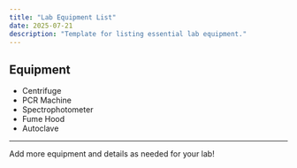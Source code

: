 ```yaml
---
title: "Lab Equipment List"
date: 2025-07-21
description: "Template for listing essential lab equipment."
---
```


## Equipment

- Centrifuge
- PCR Machine
- Spectrophotometer
- Fume Hood
- Autoclave

---

Add more equipment and details as needed for your lab!
